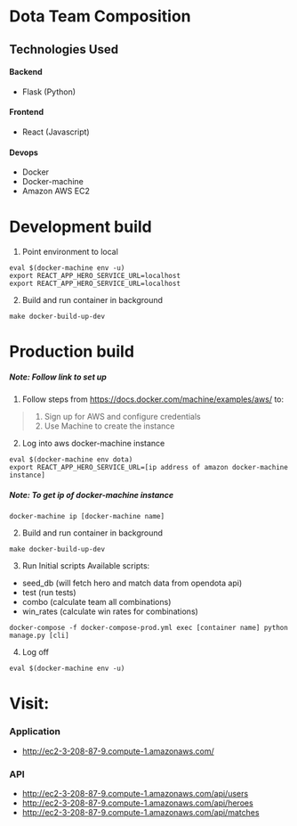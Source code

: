 # Dota Team Composition

## Technologies Used

#### Backend
* Flask (Python)


#### Frontend
* React (Javascript)

#### Devops
* Docker
* Docker-machine
* Amazon AWS EC2

# Development build
1. Point environment to local

```
eval $(docker-machine env -u)
export REACT_APP_HERO_SERVICE_URL=localhost
export REACT_APP_HERO_SERVICE_URL=localhost
```
2. Build and run container in background

```
make docker-build-up-dev
```


# Production build
##### Note: Follow link to set up 


1. Follow steps from https://docs.docker.com/machine/examples/aws/ to:
 > 1. Sign up for AWS and configure credentials
 > 2. Use Machine to create the instance


2. Log into aws docker-machine instance

```
eval $(docker-machine env dota)
export REACT_APP_HERO_SERVICE_URL=[ip address of amazon docker-machine instance]
```
##### Note: To get ip of docker-machine instance
```
docker-machine ip [docker-machine name]
```

2. Build and run container in background
```
make docker-build-up-dev
```
3. Run Initial scripts
Available scripts:
* seed_db (will fetch hero and match data from opendota api)
* test (run tests)
* combo (calculate team all combinations)
* win_rates (calculate win rates for combinations)
```
docker-compose -f docker-compose-prod.yml exec [container name] python manage.py [cli]
```

4. Log off
```
eval $(docker-machine env -u)
```


# Visit:
### Application
* http://ec2-3-208-87-9.compute-1.amazonaws.com/

### API
* http://ec2-3-208-87-9.compute-1.amazonaws.com/api/users
* http://ec2-3-208-87-9.compute-1.amazonaws.com/api/heroes
* http://ec2-3-208-87-9.compute-1.amazonaws.com/api/matches
